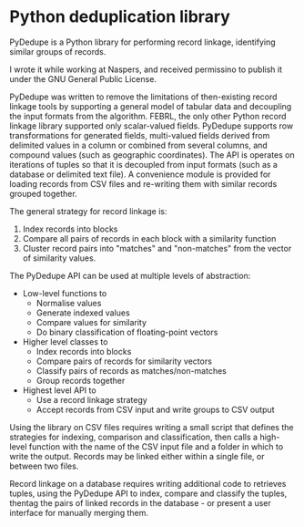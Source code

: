 # Python deduplication library

PyDedupe is a Python library for performing record linkage, identifying similar groups of records. 

I wrote it while working at Naspers, and received permissino to publish it under the GNU General Public License.   

PyDedupe was written to remove the limitations of then-existing record linkage tools by supporting a general model of tabular data and decoupling the input formats from the algorithm. FEBRL, the only other Python record linkage library supported only scalar-valued fields. PyDedupe supports row transformations for generated fields, multi-valued fields derived from delimited values in a column or combined from several columns, and compound values (such as geographic coordinates).  The API is operates on iterations of tuples so that it is decoupled from input formats (such as a database or delimited text file).   A convenience module is provided for loading records from CSV files and re-writing them with similar records grouped together.

The general strategy for record linkage is:

1. Index records into blocks
2. Compare all pairs of records in each block with a similarity function
3. Cluster record pairs into "matches" and "non-matches" from the vector of similarity values.

The PyDedupe API can be used at multiple levels of abstraction:

* Low-level functions to
  * Normalise values
  * Generate indexed values
  * Compare values for similarity
  * Do binary classification of floating-point vectors
* Higher level classes to
  * Index records into blocks
  * Compare pairs of records for similarity vectors
  * Classify pairs of records as matches/non-matches
  * Group records together
* Highest level API to
  * Use a record linkage strategy
  * Accept records from CSV input and write groups to CSV output

Using the library on CSV files requires writing a small script that defines the strategies for indexing, comparison and classification, then calls a high-level function with the name of the CSV input file and a folder in which to write the output. Records may be linked either within a single file, or between two files.

Record linkage on a database requires writing additional code to retrieves tuples, using the PyDedupe API to index, compare and classify the tuples, thentag the pairs of linked records in the database - or present a user interface for manually merging them.
